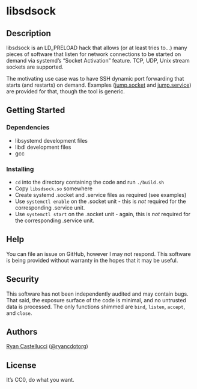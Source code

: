 # libsdsock

## Description

libsdsock is an LD_PRELOAD hack that allows (or at least tries to...) many
pieces of software that listen for network connections to be started on demand
via systemd’s “Socket Activation” feature. TCP, UDP, Unix stream sockets are
supported.

The motivating use case was to have SSH dynamic port forwarding that starts
(and restarts) on demand. Examples ([jump.socket](jump.socket) and
[jump.service](jump.service)) are provided for that, though the tool is
generic.

## Getting Started

### Dependencies

* libsystemd development files
* libdl development files
* gcc

### Installing

* `cd` into the directory containing the code and run `./build.sh`
* Copy `libsdsock.so` somewhere
* Create systemd .socket and .service files as required (see examples)
* Use `systemctl enable` on the .socket unit - this is *not* required for the
  corresponding .service unit.
* Use `systemctl start` on the .socket unit - again, this is *not* required
  for the corresponding .service unit.

## Help

You can file an issue on GitHub, however I may not respond. This software is
being provided without warranty in the hopes that it may be useful.

## Security

This software has not been independently audited and may contain bugs. That
said, the exposure surface of the code is minimal, and no untrusted data is
processed. The only functions shimmed are `bind`, `listen`, `accept`, and
`close`.

## Authors

[Ryan Castellucci](https://rya.nc/about.html) ([@ryancdotorg](https://github.com/ryancdotorg))

## License

It’s CC0, do what you want.
